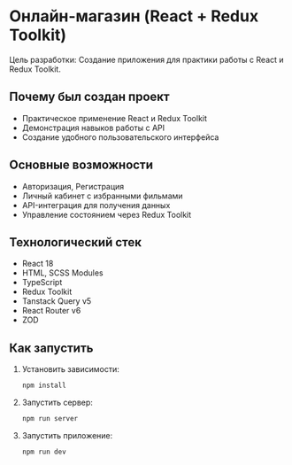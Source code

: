 # Онлайн-магазин (React + Redux Toolkit)

Цель разработки: Создание приложения для практики работы с React и Redux Toolkit.

## Почему был создан проект
  - Практическое применение React и Redux Toolkit
  - Демонстрация навыков работы с API
  - Создание удобного пользовательского интерфейса

## Основные возможности
  - Авторизация, Регистрация
  - Личный кабинет с избранными фильмами
  - API-интеграция для получения данных
  - Управление состоянием через Redux Toolkit

## Технологический стек

  - React 18
  - HTML, SCSS Modules
  - TypeScript
  - Redux Toolkit
  - Tanstack Query v5
  - React Router v6
  - ZOD

## Как запустить

  1. Установить зависимости:
  
      ```bash
      npm install
      ```

  2. Запустить сервер:

      ```bash
      npm run server
      ```
  
  3. Запустить приложение:
  
      ```bash
      npm run dev
      ```
      
  
